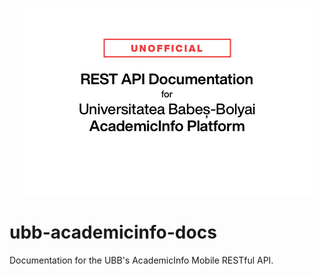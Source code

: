 <p align="center">
    <img width="460" height="300" src="https://github.com/FineasGavre/ubb-academicinfo-docs/raw/master/images/readme_heading.png">
</p>

# ubb-academicinfo-docs
Documentation for the UBB's AcademicInfo Mobile RESTful API.
